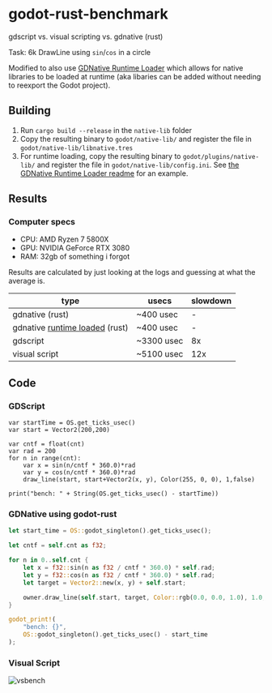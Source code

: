 # godot-rust-benchmark

gdscript vs. visual scripting vs. gdnative (rust)

Task: 6k DrawLine using `sin`/`cos` in a circle

Modified to also use [GDNative Runtime Loader](https://github.com/you-win/gdnative-runtime-loader) which allows for native libraries to be loaded at runtime (aka libaries can be added without needing to reexport the Godot project).

## Building
1. Run `cargo build --release` in the `native-lib` folder
2. Copy the resulting binary to `godot/native-lib/` and register the file in `godot/native-lib/libnative.tres`
3. For runtime loading, copy the resulting binary to `godot/plugins/native-lib/` and register the file in `godot/native-lib/config.ini`. See [the GDNative Runtime Loader readme](https://github.com/you-win/gdnative-runtime-loader#example) for an example.

## Results

### Computer specs
* CPU: AMD Ryzen 7 5800X
* GPU: NVIDIA GeForce RTX 3080
* RAM: 32gb of something i forgot

Results are calculated by just looking at the logs and guessing at what the average is.

| type | usecs | slowdown | 
|---|---|---|
| gdnative (rust) | ~400 usec | - |
| gdnative [runtime loaded](https://github.com/you-win/gdnative-runtime-loader) (rust) | ~400 usec | - |
| gdscript | ~3300 usec | 8x |
| visual script | ~5100 usec | 12x |

## Code

### GDScript

```gdscript
var startTime = OS.get_ticks_usec()
var start = Vector2(200,200)

var cntf = float(cnt)
var rad = 200
for n in range(cnt):
    var x = sin(n/cntf * 360.0)*rad
    var y = cos(n/cntf * 360.0)*rad
    draw_line(start, start+Vector2(x, y), Color(255, 0, 0), 1,false)

print("bench: " + String(OS.get_ticks_usec() - startTime))
```

### GDNative using godot-rust

```rust
let start_time = OS::godot_singleton().get_ticks_usec();

let cntf = self.cnt as f32;

for n in 0..self.cnt {
    let x = f32::sin(n as f32 / cntf * 360.0) * self.rad;
    let y = f32::cos(n as f32 / cntf * 360.0) * self.rad;
    let target = Vector2::new(x, y) + self.start;

    owner.draw_line(self.start, target, Color::rgb(0.0, 0.0, 1.0), 1.0, false)
}

godot_print!(
    "bench: {}",
    OS::godot_singleton().get_ticks_usec() - start_time
);
```

### Visual Script

![vsbench](VisScript.png)

